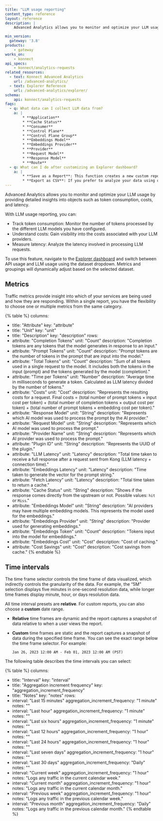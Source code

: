 ```yaml
---
title: "LLM usage reporting"
content_type: reference
layout: reference
description: | 
    Advanced Analytics allows you to monitor and optimize your LLM usage by providing detailed insights into objects such as token consumption, costs, and latency.

min_version:
  gateway: '3.8'
products:
    - gateway
works_on:
    - konnect
api_specs:
    - konnect/analytics-requests
related_resources:
  - text: Konnect Advanced Analytics
    url: /advanced-analytics/
  - text: Explorer Reference
    url: /advanced-analytics/explorer/
schema:
    api: konnect/analytics-requests
faqs:
  - q: What data can I collect LLM data from?
    a: |
        * **Application**
        * **Cache Status**
        * **Consumer**
        * **Control Plane**
        * **Control Plane Group**
        * **Embeddings Model**
        * **Embeddings Provider**
        * **Provider**
        * **Request Model**
        * **Response Model**
        * **Route**
  - q: What can I do after customizing an Explorer dashboard?
    a: |
        * **Save as a Report**: This function creates a new custom report based on your current view, allowing you to revisit these specific insights at a later time.
        * **Export as CSV**: If you prefer to analyze your data using other tools, you can download the current view as a CSV file, making it portable and ready for further analysis elsewhere.    
---
```



Advanced Analytics allows you to monitor and optimize your LLM usage by providing detailed insights into objects such as token consumption, costs, and latency. 

With LLM usage reporting, you can:

* Track token consumption: Monitor the number of tokens processed by the different LLM models you have configured. 
* Understand costs: Gain visibility into the costs associated with your LLM providers. 
* Measure latency: Analyze the latency involved in processing LLM requests. 

To use this feature, navigate to the [Explorer dashboard](https://cloud.konghq.com/us/analytics/explorer) and switch between API usage and LLM usage using the dataset dropdown. Metrics and groupings will dynamically adjust based on the selected dataset. 




## Metrics

Traffic metrics provide insight into which of your services are being used and how they are responding. Within a single report, you have the flexibility to choose one or multiple metrics from the same category.

<!--vale off-->
{% table %}
columns:
  - title: "Attribute"
    key: "attribute"
  - title: "Unit"
    key: "unit"
  - title: "Description"
    key: "description"
rows:
  - attribute: "Completion Tokens"
    unit: "Count"
    description: "Completion tokens are any tokens that the model generates in response to an input."
  - attribute: "Prompt Tokens"
    unit: "Count"
    description: "Prompt tokens are the number of tokens in the prompt that are input into the model."
  - attribute: "Total Tokens"
    unit: "Count"
    description: "Sum of all tokens used in a single request to the model. It includes both the tokens in the input (prompt) and the tokens generated by the model (completion)."
  - attribute: "Time per Tokens"
    unit: "Number"
    description: "Average time in milliseconds to generate a token. Calculated as LLM latency divided by the number of tokens."
  - attribute: "Costs"
    unit: "Cost"
    description: "Represents the resulting costs for a request. Final costs = (total number of prompt tokens × input cost per token) + (total number of completion tokens × output cost per token) + (total number of prompt tokens × embedding cost per token)."
  - attribute: "Response Model"
    unit: "String"
    description: "Represents which AI model was used to process the prompt by the AI provider."
  - attribute: "Request Model"
    unit: "String"
    description: "Represents which AI model was used to process the prompt."
  - attribute: "Provider Name"
    unit: "String"
    description: "Represents which AI provider was used to process the prompt."
  - attribute: "Plugin ID"
    unit: "String"
    description: "Represents the UUID of the plugin."
  - attribute: "LLM Latency"
    unit: "Latency"
    description: "Total time taken to receive a full response after a request sent from Kong (LLM latency + connection time)."
  - attribute: "Embeddings Latency"
    unit: "Latency"
    description: "Time taken to generate the vector for the prompt string."
  - attribute: "Fetch Latency"
    unit: "Latency"
    description: "Total time taken to return a cache."
  - attribute: "Cache Status"
    unit: "String"
    description: "Shows if the response comes directly from the upstream or not. Possible values: `hit` or `Miss`."
  - attribute: "Embeddings Model"
    unit: "String"
    description: "AI providers may have multiple embedding models. This represents the model used for the embeddings."
  - attribute: "Embeddings Provider"
    unit: "String"
    description: "Provider used for generating embeddings."
  - attribute: "Embeddings Token"
    unit: "Count"
    description: "Tokens input into the model for embeddings."
  - attribute: "Embeddings Cost"
    unit: "Cost"
    description: "Cost of caching."
  - attribute: "Cost Savings"
    unit: "Cost"
    description: "Cost savings from cache."
{% endtable %}
<!--vale on-->

## Time intervals

The time frame selector controls the time frame of data visualized, which indirectly controls the
granularity of the data. For example, the “5M” selection displays five minutes in
one-second resolution data, while longer time frames display minute, hour, or days resolution data.

All time interval presets are **relative**. 
For custom reports, you can also choose a **custom** date range.

* **Relative** time frames are dynamic and the report captures a snapshot of data
relative to when a user views the report.
* **Custom** time frames are static and the report captures a snapshot of data
during the specified time frame. You can see the exact range below
the time frame selector. For example:

    ```
    Jan 26, 2023 12:00 AM - Feb 01, 2023 12:00 AM (PST)
    ```
The following table describes the time intervals you can select:

<!--vale off-->
{% table %}
columns:
  - title: "Interval"
    key: "interval"
  - title: "Aggregation increment frequency"
    key: "aggregation_increment_frequency"
  - title: "Notes"
    key: "notes"
rows:
  - interval: "Last 15 minutes"
    aggregation_increment_frequency: "1 minute"
    notes: ""
  - interval: "Last hour"
    aggregation_increment_frequency: "1 minute"
    notes: ""
  - interval: "Last six hours"
    aggregation_increment_frequency: "1 minute"
    notes: ""
  - interval: "Last 12 hours"
    aggregation_increment_frequency: "1 hour"
    notes: ""
  - interval: "Last 24 hours"
    aggregation_increment_frequency: "1 hour"
    notes: ""
  - interval: "Last seven days"
    aggregation_increment_frequency: "1 hour"
    notes: ""
  - interval: "Last 30 days"
    aggregation_increment_frequency: "Daily"
    notes: ""
  - interval: "Current week"
    aggregation_increment_frequency: "1 hour"
    notes: "Logs any traffic in the current calendar week."
  - interval: "Current month"
    aggregation_increment_frequency: "1 hour"
    notes: "Logs any traffic in the current calendar month."
  - interval: "Previous week"
    aggregation_increment_frequency: "1 hour"
    notes: "Logs any traffic in the previous calendar week."
  - interval: "Previous month"
    aggregation_increment_frequency: "Daily"
    notes: "Logs any traffic in the previous calendar month."
{% endtable %}
<!--vale on-->

